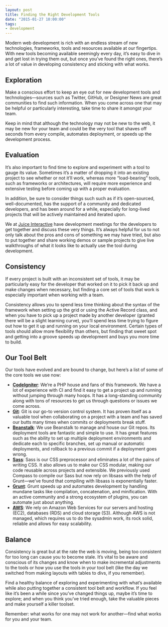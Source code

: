 ```yaml
---
layout: post
title: Finding the Right Development Tools
date: "2015-01-27 10:00:00"
tags:
- development
---
```


Modern web development is rich with an endless stream of new technologies, frameworks, tools and resources available at our fingertips. With new tools becoming available seemingly every day, it’s easy to dive in and get lost in trying them out, but once you’ve found the right ones, there’s a lot of value in developing consistency and sticking with what works.

<!--more-->

## Exploration

Make a conscious effort to keep an eye out for new development tools and technologies—sources such as Twitter, GitHub, or Designer News are great communities to find such information. When you come across one that may be helpful or particularly interesting, take time to share it amongst your team.

Keep in mind that although the technology may not be new to the web, it may be new for your team and could be the very tool that shaves off seconds from every compile, automates deployment, or speeds up the development process.

## Evaluation

It’s also important to find time to explore and experiment with a tool to gauge its value. Sometimes it’s a matter of dropping it into an existing project to see whether or not it’ll work, whereas more “load-bearing” tools, such as frameworks or architectures, will require more experience and extensive testing before coming up with a proper evaluation.

In addition, be sure to consider things such such as if it’s open-sourced, well-documented, has the support of a community and dedicated developers, and has been around for a while, especially for long-lived projects that will be actively maintained and iterated upon.

We at [Juice Interactive](http://www.juiceinteractive.com) have development meetings for the developers to get together and discuss these very things. It’s always helpful for us to not only talk about the pros and cons of something we may have tried, but also to put together and share working demos or sample projects to give live walkthroughs of what it looks like to actually use the tool during development.

## Consistency

If every project is built with an inconsistent set of tools, it may be particularly easy for the developer that worked on it to pick it back up and make changes when necessary, but finding a core set of tools that work is especially important when working with a team.

Consistency allows you to spend less time thinking about the syntax of the framework when setting up the grid or using the Active Record class, and when you have to pick up a project made by another developer (granted there will be a slight learning curve), you’ll spend less time trying to figure out how to get it up and running on your local environment. Certain types of tools should allow more flexibility than others, but finding that sweet spot and getting into a groove speeds up development and buys you more time to build.

## Our Tool Belt

Our tools have evolved and are bound to change, but here’s a list of some of the core tools we use now:

- **[CodeIgniter](http://www.codeigniter.com)**: We’re a PHP house and fans of this framework. We have a lot of experience with CI and find it easy to get a project up and running without jumping through many hoops. It has a long-standing community along with tons of resources to get us through questions or issues we come across.
- **[Git](http://git-scm.com)**: Git is our go-to version control system. It has proven itself as a valuable tool when collaborating on a project with a team and has saved our butts many times when commits or deployments break stuff.
- **[Beanstalk](http://bnst.lk/1z1MFsf)**: We use Beanstalk to manage and house our Git repos. Its deployment tools are fantastic and simple to use. It has great features such as the ability to set up multiple deployment environments and dedicate each to specific branches, set up manual or automatic deployments, and rollback to a previous commit if a deployment goes wrong.
- **[Sass](http://sass-lang.com)**: Sass is our CSS preprocessor and eliminates a lot of the pains of writing CSS. It also allows us to make our CSS modular, making our code reusable across projects and extensible. We previously used Compass to compile our Sass but now rely on libsass with the help of Grunt—we’ve found that compiling with libsass is exponentially faster.
- **[Grunt](http://gruntjs.com)**: Grunt speeds up and automates development by handling mundane tasks like compilation, concatenation, and minification. With an active community and a strong ecosystem of plugins, you can automate just about anything.
- **[AWS](http://aws.amazon.com)**: We rely on Amazon Web Services for our servers and hosting (EC2), databases (RDS) and cloud storage (S3). Although AWS is not managed, which requires us to do the sysadmin work, its rock solid, reliable and allows for easy scalability.

## Balance

Consistency is great but at the rate the web is moving, being too consistent for too long can cause you to become stale. It’s vital to be aware and conscious of its changes and know when to make incremental adjustments to the tools or how you use the tools in your tool belt (like the day we switched from making layouts with tables to divs, if you remember).

Find a healthy balance of exploring and experimenting with what’s available while also putting together a consistent tool belt and workflow. If you feel like it’s been a while since you’ve changed things up, maybe it’s time to explore; and when you think you’ve tried enough, take the valuable pieces and make yourself a killer toolset.

Remember: what works for one may not work for another—find what works for you and your team.
